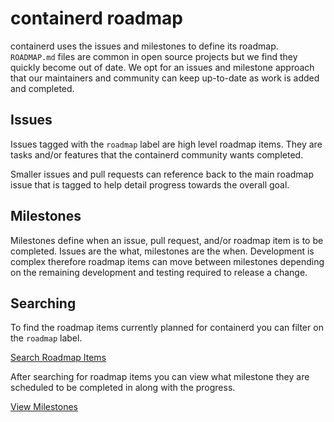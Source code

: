 # containerd roadmap

containerd uses the issues and milestones to define its roadmap.
`ROADMAP.md` files are common in open source projects but we find they quickly become out of date.
We opt for an issues and milestone approach that our maintainers and community can keep up-to-date as work is added and completed.

## Issues

Issues tagged with the `roadmap` label are high level roadmap items.
They are tasks and/or features that the containerd community wants completed.

Smaller issues and pull requests can reference back to the main roadmap issue that is tagged to help detail progress towards the overall goal.

## Milestones

Milestones define when an issue, pull request, and/or roadmap item is to be completed.
Issues are the what, milestones are the when.
Development is complex therefore roadmap items can move between milestones depending on the remaining development and testing required to release a change.

## Searching

To find the roadmap items currently planned for containerd you can filter on the `roadmap` label.

[Search Roadmap Items](https://github.com/containerd/containerd/issues?q=is%3Aopen+is%3Aissue+label%3Aroadmap)

After searching for roadmap items you can view what milestone they are scheduled to be completed in along with the progress.

[View Milestones](https://github.com/containerd/containerd/milestones)
